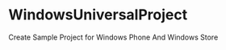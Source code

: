 WindowsUniversalProject
=======================

Create Sample Project for Windows Phone And Windows Store
